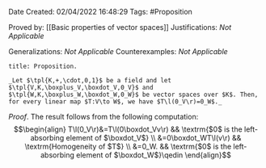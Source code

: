 <div class="topSpace"></div>

Date Created: 02/04/2022 16:48:29
Tags: #Proposition

Proved by: [[Basic properties of vector spaces]]
Justifications: _Not Applicable_

Generalizations: _Not Applicable_
Counterexamples: _Not Applicable_

``` ad-Proposition
title: Proposition.

_Let $\tpl{K,+,\cdot,0,1}$ be a field and let $\tpl{V,K,\boxplus_V,\boxdot_V,0_V}$ and $\tpl{W,K,\boxplus_W,\boxdot_W,0_W}$ be vector spaces over $K$. Then, for every linear map $T:V\to W$, we have $T\l(0_V\r)=0_W$._

```

_Proof_. The result follows from the following computation:
$$\begin{align}
    T\l(0_V\r)&=T\l(0\boxdot_Vv\r) && \textrm{$0$ is the left-absorbing element of $\boxdot_V$} \\
    &=0\boxdot_WT\l(v\r) && \textrm{Homogeneity of $T$} \\
    &=0_W. && \textrm{$0$ is the left-absorbing element of $\boxdot_W$}\qedin
\end{align}$$
